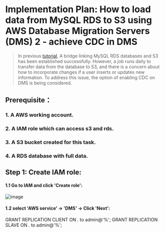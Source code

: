 # Implementation Plan: How to load data from MySQL RDS to S3 using AWS Database Migration Servers (DMS) 2 - achieve CDC in DMS

> In previous [tutorial](https://github.com/xzhao5/awsGlue-to-MySQL-tutorial/blob/361ad204940c12e227b3726854767040a7dfd9b7/mysql-to-s3-ingestion.md), A bridge linking MySQL RDS databases and S3 has been established successfully. However, a job runs daily to transfer data from the database to S3, and there is a concern about how to incorporate changes if a user inserts or updates new information. To address this issue, the option of enabling CDC on DMS is being considered.
> 
## Prerequisite：
### 1. A AWS working account.
### 2. A IAM role which can access s3 and rds.
### 3. A S3 bucket created for this task.
### 4. A RDS database with full data.

## Step 1: Create IAM role: 
#### 1.1 Go to IAM and click 'Create role':

![image](https://user-images.githubusercontent.com/7371969/227772521-ca6820b8-4255-439d-928c-1fe2e3e0d198.png)

#### 1.2 select 'AWS service' -> 'DMS' -> Click 'Next':

GRANT REPLICATION CLIENT ON *.* to admin@'%';
GRANT REPLICATION SLAVE ON *.* to admin@'%';
